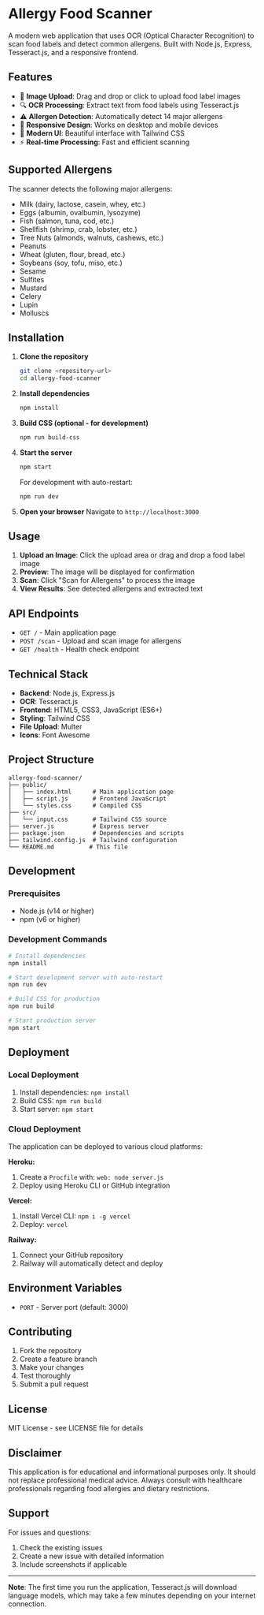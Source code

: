 # Allergy Food Scanner

A modern web application that uses OCR (Optical Character Recognition) to scan food labels and detect common allergens. Built with Node.js, Express, Tesseract.js, and a responsive frontend.

## Features

- 📸 **Image Upload**: Drag and drop or click to upload food label images
- 🔍 **OCR Processing**: Extract text from food labels using Tesseract.js
- ⚠️ **Allergen Detection**: Automatically detect 14 major allergens
- 📱 **Responsive Design**: Works on desktop and mobile devices
- 🎨 **Modern UI**: Beautiful interface with Tailwind CSS
- ⚡ **Real-time Processing**: Fast and efficient scanning

## Supported Allergens

The scanner detects the following major allergens:
- Milk (dairy, lactose, casein, whey, etc.)
- Eggs (albumin, ovalbumin, lysozyme)
- Fish (salmon, tuna, cod, etc.)
- Shellfish (shrimp, crab, lobster, etc.)
- Tree Nuts (almonds, walnuts, cashews, etc.)
- Peanuts
- Wheat (gluten, flour, bread, etc.)
- Soybeans (soy, tofu, miso, etc.)
- Sesame
- Sulfites
- Mustard
- Celery
- Lupin
- Molluscs

## Installation

1. **Clone the repository**
   ```bash
   git clone <repository-url>
   cd allergy-food-scanner
   ```

2. **Install dependencies**
   ```bash
   npm install
   ```

3. **Build CSS (optional - for development)**
   ```bash
   npm run build-css
   ```

4. **Start the server**
   ```bash
   npm start
   ```

   For development with auto-restart:
   ```bash
   npm run dev
   ```

5. **Open your browser**
   Navigate to `http://localhost:3000`

## Usage

1. **Upload an Image**: Click the upload area or drag and drop a food label image
2. **Preview**: The image will be displayed for confirmation
3. **Scan**: Click "Scan for Allergens" to process the image
4. **View Results**: See detected allergens and extracted text

## API Endpoints

- `GET /` - Main application page
- `POST /scan` - Upload and scan image for allergens
- `GET /health` - Health check endpoint

## Technical Stack

- **Backend**: Node.js, Express.js
- **OCR**: Tesseract.js
- **Frontend**: HTML5, CSS3, JavaScript (ES6+)
- **Styling**: Tailwind CSS
- **File Upload**: Multer
- **Icons**: Font Awesome

## Project Structure

```
allergy-food-scanner/
├── public/
│   ├── index.html      # Main application page
│   ├── script.js       # Frontend JavaScript
│   └── styles.css      # Compiled CSS
├── src/
│   └── input.css       # Tailwind CSS source
├── server.js           # Express server
├── package.json        # Dependencies and scripts
├── tailwind.config.js  # Tailwind configuration
└── README.md          # This file
```

## Development

### Prerequisites
- Node.js (v14 or higher)
- npm (v6 or higher)

### Development Commands
```bash
# Install dependencies
npm install

# Start development server with auto-restart
npm run dev

# Build CSS for production
npm run build

# Start production server
npm start
```

## Deployment

### Local Deployment
1. Install dependencies: `npm install`
2. Build CSS: `npm run build`
3. Start server: `npm start`

### Cloud Deployment
The application can be deployed to various cloud platforms:

**Heroku:**
1. Create a `Procfile` with: `web: node server.js`
2. Deploy using Heroku CLI or GitHub integration

**Vercel:**
1. Install Vercel CLI: `npm i -g vercel`
2. Deploy: `vercel`

**Railway:**
1. Connect your GitHub repository
2. Railway will automatically detect and deploy

## Environment Variables

- `PORT` - Server port (default: 3000)

## Contributing

1. Fork the repository
2. Create a feature branch
3. Make your changes
4. Test thoroughly
5. Submit a pull request

## License

MIT License - see LICENSE file for details

## Disclaimer

This application is for educational and informational purposes only. It should not replace professional medical advice. Always consult with healthcare professionals regarding food allergies and dietary restrictions.

## Support

For issues and questions:
1. Check the existing issues
2. Create a new issue with detailed information
3. Include screenshots if applicable

---

**Note**: The first time you run the application, Tesseract.js will download language models, which may take a few minutes depending on your internet connection. 